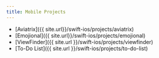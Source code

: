 ```yaml
---
title: Mobile Projects
---
```


- [Aviatrix]({{ site.url}}/swift-ios/projects/aviatrix)
- [Emojional]({{ site.url}}/swift-ios/projects/emojional)
- [ViewFinder]({{ site.url }}/swift-ios/projects/viewfinder)
- [To-Do List]({{ site.url }}/swift-ios/projects/to-do-list)
